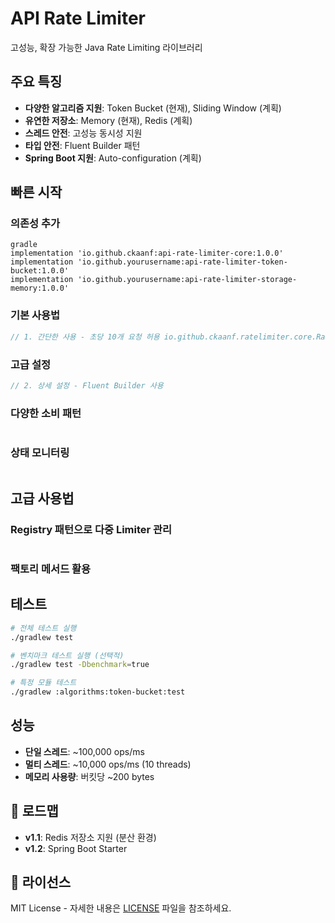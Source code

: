 # API Rate Limiter

고성능, 확장 가능한 Java Rate Limiting 라이브러리

## 주요 특징

- **다양한 알고리즘 지원**: Token Bucket (현재), Sliding Window (계획)
- **유연한 저장소**: Memory (현재), Redis (계획)
- **스레드 안전**: 고성능 동시성 지원
- **타입 안전**: Fluent Builder 패턴
- **Spring Boot 지원**: Auto-configuration (계획)

## 빠른 시작

### 의존성 추가

```shell
gradle 
implementation 'io.github.ckaanf:api-rate-limiter-core:1.0.0' 
implementation 'io.github.yourusername:api-rate-limiter-token-bucket:1.0.0' 
implementation 'io.github.yourusername:api-rate-limiter-storage-memory:1.0.0'
``` 

### 기본 사용법

```java 
// 1. 간단한 사용 - 초당 10개 요청 허용 io.github.ckaanf.ratelimiter.core.RateLimiter limiter = RateLimiters.create( io.github.ckaanf.ratelimiter.core.RateLimiterConfig.tokenBucketPerSecond(;


``` 

### 고급 설정

```java 
// 2. 상세 설정 - Fluent Builder 사용
``` 

### 다양한 소비 패턴

```java 
``` 

### 상태 모니터링

```java 
``` 

## 고급 사용법

### Registry 패턴으로 다중 Limiter 관리

```java
```

### 팩토리 메서드 활용

## 테스트

``` bash
# 전체 테스트 실행
./gradlew test

# 벤치마크 테스트 실행 (선택적)
./gradlew test -Dbenchmark=true

# 특정 모듈 테스트
./gradlew :algorithms:token-bucket:test
```

## 성능

- **단일 스레드**: ~100,000 ops/ms
- **멀티 스레드**: ~10,000 ops/ms (10 threads)
- **메모리 사용량**: 버킷당 ~200 bytes


## 🔮 로드맵

- **v1.1**: Redis 저장소 지원 (분산 환경)
- **v1.2**:  Spring Boot Starter

## 📄 라이선스

MIT License - 자세한 내용은 [LICENSE](LICENSE) 파일을 참조하세요.
